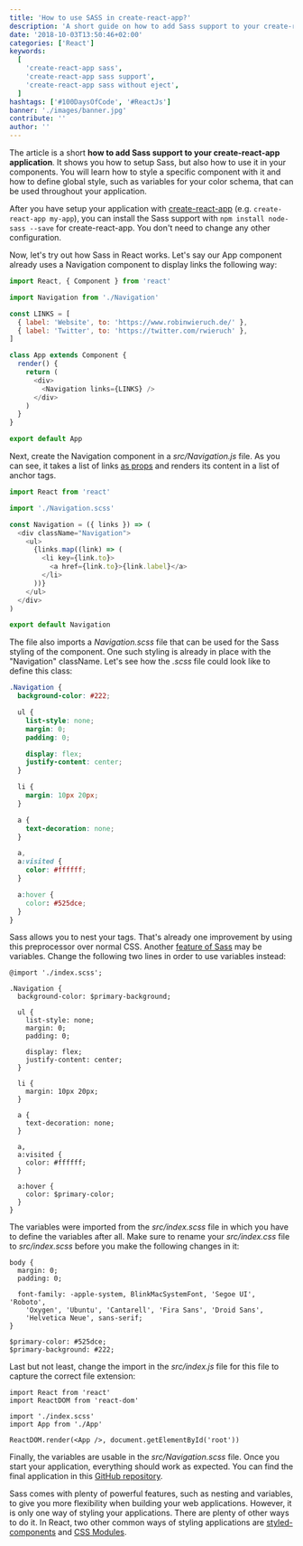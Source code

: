 ```yaml
---
title: 'How to use SASS in create-react-app?'
description: 'A short guide on how to add Sass support to your create-react-app application which shows you how to setup Sass, but also how to use it in your React components ...'
date: '2018-10-03T13:50:46+02:00'
categories: ['React']
keywords:
  [
    'create-react-app sass',
    'create-react-app sass support',
    'create-react-app sass without eject',
  ]
hashtags: ['#100DaysOfCode', '#ReactJs']
banner: './images/banner.jpg'
contribute: ''
author: ''
---
```


<Sponsorship />

The article is a short **how to add Sass support to your create-react-app application**. It shows you how to setup Sass, but also how to use it in your components. You will learn how to style a specific component with it and how to define global style, such as variables for your color schema, that can be used throughout your application.

After you have setup your application with [create-react-app](https://github.com/facebook/create-react-app) (e.g. `create-react-app my-app`), you can install the Sass support with `npm install node-sass --save` for create-react-app. You don't need to change any other configuration.

Now, let's try out how Sass in React works. Let's say our App component already uses a Navigation component to display links the following way:

```javascript
import React, { Component } from 'react'

import Navigation from './Navigation'

const LINKS = [
  { label: 'Website', to: 'https://www.robinwieruch.de/' },
  { label: 'Twitter', to: 'https://twitter.com/rwieruch' },
]

class App extends Component {
  render() {
    return (
      <div>
        <Navigation links={LINKS} />
      </div>
    )
  }
}

export default App
```

Next, create the Navigation component in a _src/Navigation.js_ file. As you can see, it takes a list of links [as props](/react-pass-props-to-component/) and renders its content in a list of anchor tags.

```javascript
import React from 'react'

import './Navigation.scss'

const Navigation = ({ links }) => (
  <div className="Navigation">
    <ul>
      {links.map((link) => (
        <li key={link.to}>
          <a href={link.to}>{link.label}</a>
        </li>
      ))}
    </ul>
  </div>
)

export default Navigation
```

The file also imports a _Navigation.scss_ file that can be used for the Sass styling of the component. One such styling is already in place with the "Navigation" className. Let's see how the _.scss_ file could look like to define this class:

```css
.Navigation {
  background-color: #222;

  ul {
    list-style: none;
    margin: 0;
    padding: 0;

    display: flex;
    justify-content: center;
  }

  li {
    margin: 10px 20px;
  }

  a {
    text-decoration: none;
  }

  a,
  a:visited {
    color: #ffffff;
  }

  a:hover {
    color: #525dce;
  }
}
```

Sass allows you to nest your tags. That's already one improvement by using this preprocessor over normal CSS. Another [feature of Sass](https://sass-lang.com) may be variables. Change the following two lines in order to use variables instead:

```css{1,4,29}
@import './index.scss';

.Navigation {
  background-color: $primary-background;

  ul {
    list-style: none;
    margin: 0;
    padding: 0;

    display: flex;
    justify-content: center;
  }

  li {
    margin: 10px 20px;
  }

  a {
    text-decoration: none;
  }

  a,
  a:visited {
    color: #ffffff;
  }

  a:hover {
    color: $primary-color;
  }
}
```

The variables were imported from the _src/index.scss_ file in which you have to define the variables after all. Make sure to rename your _src/index.css_ file to _src/index.scss_ before you make the following changes in it:

```css{10,11}
body {
  margin: 0;
  padding: 0;

  font-family: -apple-system, BlinkMacSystemFont, 'Segoe UI', 'Roboto',
    'Oxygen', 'Ubuntu', 'Cantarell', 'Fira Sans', 'Droid Sans',
    'Helvetica Neue', sans-serif;
}

$primary-color: #525dce;
$primary-background: #222;
```

Last but not least, change the import in the _src/index.js_ file for this file to capture the correct file extension:

```javascript{4}
import React from 'react'
import ReactDOM from 'react-dom'

import './index.scss'
import App from './App'

ReactDOM.render(<App />, document.getElementById('root'))
```

Finally, the variables are usable in the _src/Navigation.scss_ file. Once you start your application, everything should work as expected. You can find the final application in this [GitHub repository](https://github.com/the-road-to-learn-react/create-react-app-with-sass).

<Divider />

Sass comes with plenty of powerful features, such as nesting and variables, to give you more flexibility when building your web applications. However, it is only one way of styling your applications. There are plenty of other ways to do it. In React, two other common ways of styling applications are [styled-components](https://github.com/the-road-to-learn-react/react-styled-components-example) and [CSS Modules](/create-react-app-css-modules).
